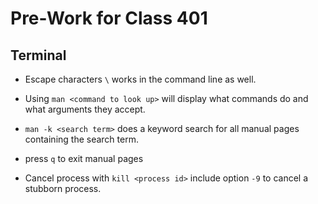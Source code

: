 # Pre-Work for Class 401

## Terminal

* Escape characters `\` works in the command line as well.

* Using `man <command to look up>` will display what commands do and what arguments they accept.

* `man -k <search term>` does a keyword search for all manual pages containing the search term.

* press `q` to exit manual pages

* Cancel process with `kill <process id>` include option `-9` to cancel a stubborn process.

